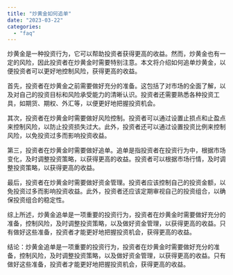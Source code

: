 ```yaml
---
title: "炒黄金如何追单"
date: "2023-03-22"
categories: 
  - "faq"
---
```


炒黄金是一种投资行为，它可以帮助投资者获得更高的收益。然而，炒黄金也有一定的风险，因此投资者在炒黄金时需要特别注意。本文将介绍如何追单炒黄金，以便投资者可以更好地控制风险，获得更高的收益。

首先，投资者在炒黄金之前需要做好充分的准备。这包括了对市场的全面了解，以及对自己的投资目标和风险承受能力的清晰认识。投资者还需要熟悉各种投资工具，如期货、期权、外汇等，以便更好地把握投资机会。

其次，投资者在炒黄金时需要做好风险控制。投资者可以通过设置止损点和止盈点来控制风险，以防止投资损失过大。此外，投资者还可以通过设置投资比例来控制风险，以免投资过多而影响投资收益。

第三，投资者在炒黄金时需要做好追单。追单是指投资者在投资行为中，根据市场变化，及时调整投资策略，以获得更高的收益。投资者可以根据市场行情，及时调整投资策略，以获得更高的收益。

最后，投资者在炒黄金时需要做好资金管理。投资者应该控制自己的投资金额，以免投资过多而影响投资收益。此外，投资者还应该定期审视自己的投资组合，以确保投资组合的稳定性。

综上所述，炒黄金追单是一项重要的投资行为，投资者在炒黄金时需要做好充分的准备，控制风险，及时调整投资策略，以及做好资金管理，以获得更高的收益。只有做好这些准备，投资者才能更好地把握投资机会，获得更高的收益。

结论：炒黄金追单是一项重要的投资行为，投资者在炒黄金时需要做好充分的准备，控制风险，及时调整投资策略，以及做好资金管理，以获得更高的收益。只有做好这些准备，投资者才能更好地把握投资机会，获得更高的收益。
